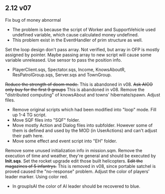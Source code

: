 ## 2.12 v07
Fix bug of money abnormal
+ The problem is because the script of Worker and SupportVehicle used undefined variable, which cause calculated money undefined.
+ This problem exist in the EventHandler of prim structure as well.

Set the loop design don't pass array. Not verified, but array in OFP is mostly assigned by pointer. Maybe passing array to new script will cause some variable unreleased.
Use sensor to pass the position info.
+ PlayerClient.sqs, Spectator.sqs, Income, KnowsAboutR, ResPatrolGroup.sqs, Server.sqs and TownGroup.

<s>Reduce the strength of doom mode.</s> This is abandoned in v08.
<s>Ask AICO only buy for the first 9 groups</s> This is abandoned in v08.
Remove the "distributed computing" of knowsAbout and towns' hibernate/spawn.
Adjust files.
+ Remove original scripts which had been modified into "loop" mode. Fill up 1-4 TG script.
+ Move SQF files into "SQF" folder.
+ Move mostly Action and Dialog files into subfolder. However some of them is defined and used by the MOD (in UserActions) and can't adjust their path here.
+ Move some effect and event script into "EH" folder.

Remove some unused initialization info in mission.sqm. Remove the execution of time and weather, they're general and should be executed by **Init.sqs**.
Set the rocket upgrade edit those built helicopters.
<s>Edit the magazines of 5 infantrys.</s> This is removed in v08, since portable satchel is proved caused the "no-response" problem.
Adjust the color of players' leader marker. Using color red.
+ In groupIsAI the color of AI leader should be recovered to blue.
